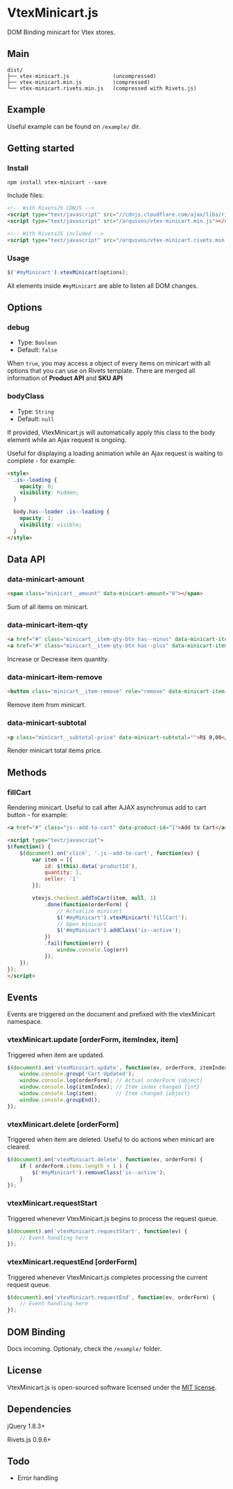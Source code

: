 # VtexMinicart.js
DOM Binding minicart for Vtex stores.

## Main

```text
dist/
├── vtex-minicart.js              (uncompressed)
├── vtex-minicart.min.js          (compressed)
└── vtex-minicart.rivets.min.js   (compressed with Rivets.js)
```

## Example

Useful example can be found on `/example/` dir.

## Getting started

### Install

```shell
npm install vtex-minicart --save
```

Include files:

```html
<!-- With RivetsJS CDNJS -->
<script type="text/javascript" src="//cdnjs.cloudflare.com/ajax/libs/rivets/0.9.6/rivets.bundled.min.js"></script>
<script type="text/javascript" src="/arquivos/vtex-minicart.min.js"></script>

<!-- With RivetsJS included -->
<script type="text/javascript" src="/arquivos/vtex-minicart.rivets.min.js"></script>
```

### Usage

```js
$('#myMinicart').vtexMinicart(options);
```

All elements inside `#myMinicart` are able to listen all DOM changes.

## Options

### debug

- Type: `Boolean`
- Default: `false`

When `true`, you may access a object of every items on minicart with all options that you can use on Rivets template. There are merged all information of **Product API** and **SKU API**

### bodyClass

- Type: `String`
- Default: `null`

If provided, VtexMinicart.js will automatically apply this class to the body element while an Ajax request is ongoing.

Useful for displaying a loading animation while an Ajax request is waiting to complete - for example:

```html
<style>
  .is--loading {
    opacity: 0;
    visibility: hidden;
  }

  body.has--loader .is--loading {
    opacity: 1;
    visibility: visible;
  }
</style>
```

## Data API

### data-minicart-amount

```html
<span class="minicart__amount" data-minicart-amount="0"></span>
```

Sum of all items on minicart.

### data-minicart-item-qty

```html
<a href="#" class="minicart__item-qty-btn has--minus" data-minicart-item-qty="-">-</a>
<a href="#" class="minicart__item-qty-btn has--plus" data-minicart-item-qty="+">+</a>
```

Increase or Decrease item quantity.

### data-minicart-item-remove

```html
<button class="minicart__item-remove" role="remove" data-minicart-item-remove="" rv-data-minicart-index="item.index">X</button
```

Remove item from minicart.

### data-minicart-subtotal

```html
<p class="minicart__subtotal-price" data-minicart-subtotal="">R$ 0,00</p>
```

Render minicart total items price.

## Methods

### fillCart

Rendering minicart. Useful to call after AJAX asynchronus add to cart button - for example:

```html
<a href="#" class="js--add-to-cart" data-product-id="1">Add to Cart</a>

<script type="text/javascript">
$(function() {
    $(document).on('click', '.js--add-to-cart', function(ev) {
        var item = [{
            id: $(this).data('productId'),
            quantity: 1,
            seller: '1'
        }];

        vtexjs.checkout.addToCart(item, null, 1)
            .done(function(orderForm) {
                // Actualize minicart
                $('#myMinicart').vtexMinicart('fillCart');
                // Open minicart
                $('#myMinicart').addClass('is--active');
            })
            .fail(function(err) {
                window.console.log(err)
            });
    });
});
</script>
```

## Events

Events are triggered on the document and prefixed with the vtexMinicart namespace.

### vtexMinicart.update [orderForm, itemIndex, item]

Triggered when item are updated.

```js
$(document).on('vtexMinicart.update', function(ev, orderForm, itemIndex, item) {
    window.console.group('Cart Updated');
    window.console.log(orderForm); // Actual orderForm {object}
    window.console.log(itemIndex); // Item index changed {int}
    window.console.log(item);      // Item changed {object}
    window.console.groupEnd();
});
```

### vtexMinicart.delete [orderForm]

Triggered when item are deleted. Useful to do actions when minicart are cleared.

```js
$(document).on('vtexMinicart.delete', function(ev, orderForm) {
    if ( orderForm.items.length < 1 ) {
        $('#myMinicart').removeClass('is--active');
    }
});
```

### vtexMinicart.requestStart

Triggered whenever VtexMinicart.js begins to process the request queue.

```js
$(document).on('vtexMinicart.requestStart', function(ev) {
    // Event handling here
});
```

### vtexMinicart.requestEnd [orderForm]

Triggered whenever VtexMinicart.js completes processing the current request queue.

```js
$(document).on('vtexMinicart.requestEnd', function(ev, orderForm) {
    // Event handling here
});
```

## DOM Binding

Docs incoming. Optionaly, check the `/example/` folder.

## License
VtexMinicart.js is open-sourced software licensed under the [MIT license](https://opensource.org/licenses/MIT).

## Dependencies

jQuery 1.8.3+

Rivets.js 0.9.6+

## Todo

- Error handling

